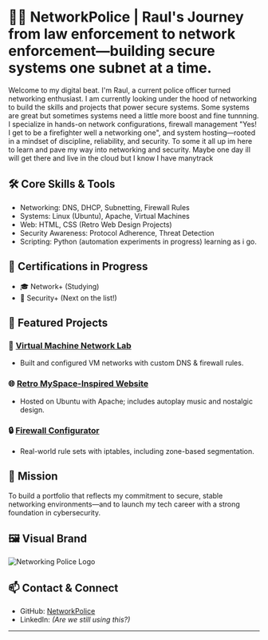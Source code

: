 # 👮‍♂️ NetworkPolice | Raul's Journey from law enforcement to network enforcement—building secure systems one subnet at a time.

Welcome to my digital beat. I'm Raul, a current police officer turned networking enthusiast. I am currently looking under the hood of networking to build the skills and projects that power secure systems. Some systems are great but sometimes systems need a little more boost and fine tunnning. I specialize in hands-on network configurations, firewall management "Yes! I get to be a firefighter well a networking one", and system hosting—rooted in a mindset of discipline, reliability, and security. To some it all up im here to learn and pave my way into networking and security. Maybe one day ill will get there and live in the cloud but I know I have manytrack 

## 🛠️ Core Skills & Tools
- Networking: DNS, DHCP, Subnetting, Firewall Rules
- Systems: Linux (Ubuntu), Apache, Virtual Machines
- Web: HTML, CSS (Retro Web Design Projects)
- Security Awareness: Protocol Adherence, Threat Detection
- Scripting: Python (automation experiments in progress) learning as i go.

## 🚨 Certifications in Progress
- 🎓 Network+ (Studying)
- 🔐 Security+ (Next on the list!)

## 📁 Featured Projects
### 🔗 [Virtual Machine Network Lab](https://github.com/NetworkPolice/vm-networking-lab)
- Built and configured VM networks with custom DNS & firewall rules.

### 🌐 [Retro MySpace-Inspired Website](https://github.com/NetworkPolice/retro-web-hosting)
- Hosted on Ubuntu with Apache; includes autoplay music and nostalgic design.

### 🔒 [Firewall Configurator](https://github.com/NetworkPolice/firewall-config-lab)
- Real-world rule sets with iptables, including zone-based segmentation.

## 🎯 Mission
To build a portfolio that reflects my commitment to secure, stable networking environments—and to launch my tech career with a strong foundation in cybersecurity.

## 🖼️ Visual Brand
![Networking Police Logo](./assets/networking-police-logo.png)

## 📫 Contact & Connect
- GitHub: [NetworkPolice](https://github.com/NetworkPolice)
- LinkedIn: *(Are we still using this?)*

---
